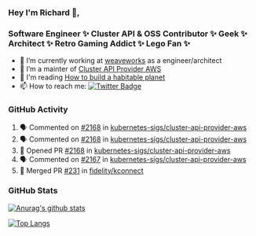 ### Hey I'm Richard 👋, 

<h3 align="left">Software Engineer ✨ Cluster API & OSS Contributor ✨ Geek ✨ Architect ✨ Retro Gaming Addict ✨ Lego Fan ✨</h3>

- 🔭 I’m currently working at [weaveworks](https://github.com/weaveworks) as a engineer/architect
- 👯 I’m a mainter of [Cluster API Provider AWS](https://github.com/kubernetes-sigs/cluster-api-provider-aws)
- 💬 I'm reading [How to build a habitable planet](https://www.amazon.co.uk/How-Build-Habitable-Planet-Humankind/dp/0691140065)
- 📫 How to reach me: [![Twitter Badge](https://img.shields.io/badge/-@fruit_case-00acee?style=flat&logo=Twitter&logoColor=white)](https://twitter.com/intent/follow?screen_name=fruit_case "Follow on Twitter")

### GitHub Activity 

<!--START_SECTION:activity-->
1. 🗣 Commented on [#2168](https://github.com/kubernetes-sigs/cluster-api-provider-aws/issues/2168) in [kubernetes-sigs/cluster-api-provider-aws](https://github.com/kubernetes-sigs/cluster-api-provider-aws)
2. 🗣 Commented on [#2168](https://github.com/kubernetes-sigs/cluster-api-provider-aws/issues/2168) in [kubernetes-sigs/cluster-api-provider-aws](https://github.com/kubernetes-sigs/cluster-api-provider-aws)
3. 💪 Opened PR [#2168](https://github.com/kubernetes-sigs/cluster-api-provider-aws/pull/2168) in [kubernetes-sigs/cluster-api-provider-aws](https://github.com/kubernetes-sigs/cluster-api-provider-aws)
4. 🗣 Commented on [#2167](https://github.com/kubernetes-sigs/cluster-api-provider-aws/issues/2167) in [kubernetes-sigs/cluster-api-provider-aws](https://github.com/kubernetes-sigs/cluster-api-provider-aws)
5. 🎉 Merged PR [#231](https://github.com/fidelity/kconnect/pull/231) in [fidelity/kconnect](https://github.com/fidelity/kconnect)
<!--END_SECTION:activity-->

### GitHub Stats

[![Anurag's github stats](https://github-readme-stats.vercel.app/api?username=richardcase&count_private=true&show_icons=true)](https://github.com/anuraghazra/github-readme-stats)

[![Top Langs](https://github-readme-stats.vercel.app/api/top-langs/?username=richardcase&hide=html&layout=compact)](https://github.com/anuraghazra/github-readme-stats)
